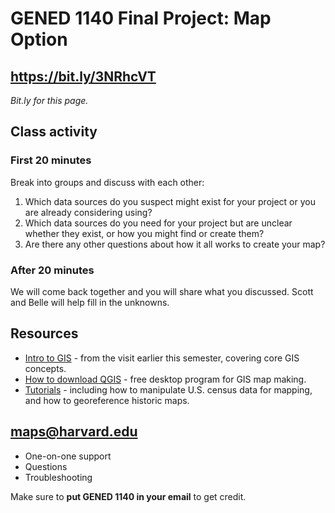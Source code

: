 # GENED 1140 Final Project: Map Option

## https://bit.ly/3NRhcVT
_Bit.ly for this page._

## Class activity 

### First 20 minutes

Break into groups and discuss with each other:

1. Which data sources do you suspect might exist for your project or you are already considering using?
2. Which data sources do you need for your project but are unclear whether they exist, or how you might find or create them?
3. Are there any other questions about how it all works to create your map?

### After 20 minutes

We will come back together and you will share what you discussed. Scott and Belle will help fill in the unknowns. 

## Resources
- [Intro to GIS](https://harvardmapcollection.github.io/classes/gened1140/fall-2022/assignment/) - from the visit earlier this semester, covering core GIS concepts.
- [How to download QGIS](https://harvardmapcollection.github.io/tutorials/qgis/download/) - free desktop program for GIS map making.
- [Tutorials](https://harvardmapcollection.github.io/tutorials/) - including how to manipulate U.S. census data for mapping, and how to georeference historic maps.

## maps@harvard.edu

- One-on-one support
- Questions
- Troubleshooting 

Make sure to **put GENED 1140 in your email** to get credit.

